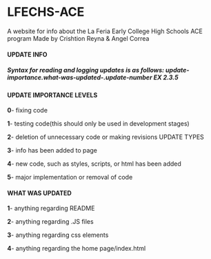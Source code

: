 # LFECHS-ACE
A website for info about the La Feria Early College High Schools ACE program
Made by 
Crishtion Reyna &
Angel Correa 


<h4>UPDATE INFO</h4>


<h5>Syntax for reading and logging updates is as follows: <strong><em>update-importance.what-was-updated-.update-number EX 2.3.5</em></strong></strong></h5>


<h4>UPDATE IMPORTANCE LEVELS</h4>


<b>0</b>- fixing code


<b>1</b>- testing code(this should only be used in development stages)


<b>2</b>- deletion of unnecessary code or making revisions
UPDATE TYPES

<b>3</b>- info has been added to page


<b>4</b>- new code, such as styles, scripts, or html has been added


<b>5</b>- major implementation or removal of code


<h4>WHAT WAS UPDATED</h4>


<b>1</b>- anything regarding README


<b>2</b>- anything regarding .JS files


<b>3</b>- anything regarding css elements 


<b>4</b>- anything regarding the home page/index.html

